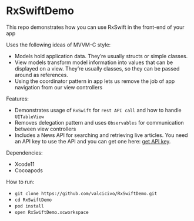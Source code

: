 # RxSwiftDemo
This repo demonstrates how you can use RxSwift in the front-end of your app

Uses the following ideas of MVVM-C style:

-  Models hold application data. They’re usually structs or simple classes.
- View models transform model information into values that can be displayed on a view. They’re usually classes, so they can be passed around as references.
-   Using the coordinator pattern in app lets us remove the job of app navigation from our view controllers

Features:

- Demonstrates usage of `RxSwift` for `rest API call` and how to handle `UITableView`
- Removes delegation pattern and uses `Observables` for communication between view controllers
- Includes a News API for searching and retrieving live articles. You need an API key to use the API and you can get one here: [get API key](https://newsapi.org/register).


Dependencies:

-   Xcode11
-   Cocoapods

How to run:

-   `git clone https://github.com/valcicivo/RxSwiftDemo.git`
-   `cd RxSwiftDemo`
-   `pod install`
-   `open RxSwiftDemo.xcworkspace`
